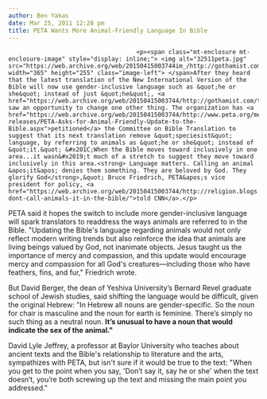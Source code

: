 ```yaml
---
author: Ben Yakas
date: Mar 25, 2011 12:28 pm
title: PETA Wants More Animal-Friendly Language In Bible
---
```


	
										<p><span class="mt-enclosure mt-enclosure-image" style="display: inline;"> <img alt="32511peta.jpg" src="https://web.archive.org/web/20150415003744im_/http://gothamist.com/attachments/byakas/32511peta.jpg" width="365" height="255" class="image-left"> </span>After they heard that the latest translation of the New International Version of the Bible will now use gender-inclusive language such as &quot;he or she&quot; instead of just &quot;he&quot;, <a href="https://web.archive.org/web/20150415003744/http://gothamist.com/tags/peta">PETA</a> saw an opportunity to change one other thing. The organization has <a href="https://web.archive.org/web/20150415003744/http://www.peta.org/mediacenter/news-releases/PETA-Asks-for-Animal-Friendly-Update-to-the-Bible.aspx">petitioned</a> the Committee on Bible Translation to suggest that its next translation remove &quot;speciesist&quot; language, by referring to animals as &quot;he or she&quot; instead of &quot;it.&quot; &#x201C;When the Bible moves toward inclusively in one area...it wasn&#x2019;t much of a stretch to suggest they move toward inclusively in this area.<strong> Language matters. Calling an animal &apos;it&apos; denies them something. They are beloved by God. They glorify God</strong>,&quot; Bruce Friedrich, PETA&apos;s vice president for policy, <a href="https://web.archive.org/web/20150415003744/http://religion.blogs.cnn.com/2011/03/23/peta-dont-call-animals-it-in-the-bible/">told CNN</a>.</p>

<p>PETA said it hopes the switch to include more gender-inclusive language will spark translators to readdress the ways animals are referred to in the Bible. &quot;Updating the Bible&apos;s language regarding animals would not only reflect modern writing trends but also reinforce the idea that animals are living beings valued by God, not inanimate objects. Jesus taught us the importance of mercy and compassion, and this update would encourage mercy and compassion for all God&apos;s creatures&#x2014;including those who have feathers, fins, and fur,&quot; Friedrich wrote. </p>

<p>But David Berger, the dean of Yeshiva University&#x2019;s Bernard Revel graduate school of Jewish studies, said shifting the language would be difficult, given the original Hebrew: &quot;In Hebrew all nouns are gender-specific. So the noun for chair is masculine and the noun for earth is feminine. There&#x2019;s simply no such thing as a neutral noun. <strong>It&#x2019;s unusual to have a noun that would indicate the sex of the animal.&quot;</strong></p>

<p>David Lyle Jeffrey, a professor at Baylor University who teaches about ancient texts and the Bible&apos;s relationship to literature and the arts, sympathizes with PETA, but isn&apos;t sure if it would be true to the text: &quot;When you get to the point when you say, &apos;Don&#x2019;t say it, say he or she&apos; when the text doesn&#x2019;t, you&#x2019;re both screwing up the text and missing the main point you addressed.&quot;</p>					
										
									
				